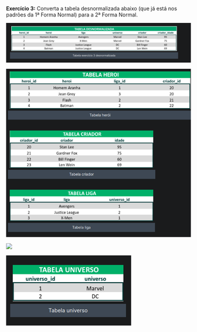 **Exercício 3:**  Converta a tabela desnormalizada abaixo (que já está nos padrões da 1ª Forma Normal) para a 2ª Forma Normal.

![](assets/20230303_185801_image.png)

![](assets/20230303_185823_image.png)

![](assets/20230303_190009_image.png)

![](assets/20230303_185858_image.png)
